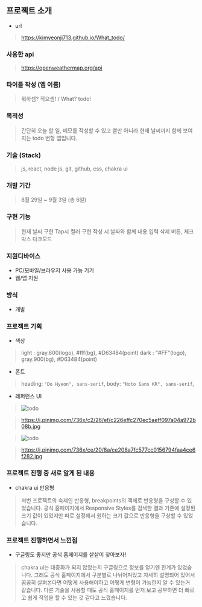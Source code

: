 ## 프로젝트 소개

- url

> https://kimyeonji713.github.io/What_todo/

### 사용한 api

> https://openweathermap.org/api

### 타이틀 작성 (앱 이름)

> 뭐하셈? 적으셈! / What? todo!

### 목적성

> 간단히 오늘 할 일, 메모를 작성할 수 있고 뿐만 아니라 현재 날씨까지 함께 보여지는 todo 변형 앱입니다.

### 기술 (Stack)

> js, react, node js, git, github, css, chakra ui

### 개발 기간

> 8월 29일 ~ 9월 3일 (총 6일)

### 구현 기능

> 현재 날씨 구현
> Tap시 컬러 구현
> 작성 시 날짜와 함께 내용 입력
> 삭제 버튼, 체크박스
> 다크모드

### 지원디바이스

- PC/모바일/브라우저 사용 가능 기기
- 웹/앱 지원

### 방식

- 개발

### 프로젝트 기획

- 색상

> light : gray.600(logo), #fff(bg), #D63484(point)
> dark : "#FF"(logo), gray.900(bg), #D63484(point)

- 폰트

> heading: `"Do Hyeon", sans-serif`,
> body: `"Noto Sans KR", sans-serif`,

- 레퍼런스 UI

> <img src="https://i.pinimg.com/736x/c2/26/ef/c226effc270ec5aeff097a04a972b08b.jpg" alt="todo">

> https://i.pinimg.com/736x/c2/26/ef/c226effc270ec5aeff097a04a972b08b.jpg

> <img src="https://i.pinimg.com/736x/ce/20/8a/ce208a7fc577cc0156794faa4ce6f282.jpg" alt="todo">

> https://i.pinimg.com/736x/ce/20/8a/ce208a7fc577cc0156794faa4ce6f282.jpg

### 프로젝트 진행 중 새로 알게 된 내용

- chakra ui 반응형

> 저번 프로젝트의 숙제인 반응형, breakpoints의 객체로 반응형을 구성할 수 있었습니다. 공식 홈페이지에서 Responsive Styles를 검색한 결과 기존에 설정된 크기 값이 있었지만 따로 설정해서 원하는 크기 값으로 반응형을 구상할 수 있었습니다.

### 프로젝트 진행하면서 느낀점

- 구글링도 좋지만 공식 홈페이지를 샅샅이 찾아보자!

> chakra ui는 대중화가 되지 않았는지 구글링으로 정보를 얻기엔 한계가 있었습니다. 그래도 공식 홈페이지에서 구분별로 나뉘어져있고 자세히 설명되어 있어서 꼼꼼히 살펴본다면 어떻게 사용해야하고 어떻게 변형이 가능한지 알 수 있는거 같습니다. 다른 기술을 사용할 때도 공식 홈페이지를 먼저 보고 공부하면 더 빠르고 쉽게 작업을 할 수 있는 것 같다고 느꼈습니다.
